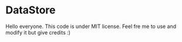 # DataStore

Hello everyone. This code is under MIT license. Feel fre me to use and modify it but give credits :)

